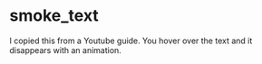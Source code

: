 # smoke_text
I copied this from a Youtube guide. You hover over the text and it disappears with an animation.

